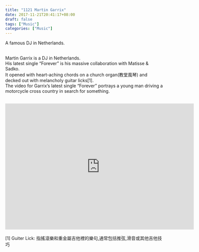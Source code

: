 ```yaml
---
title: "1121 Martin Garrix"
date: 2017-11-21T20:41:17+08:00
draft: false
tags: ["Music"]
categories: ["Music"]
---
```


A famous DJ in Netherlands. <br>


<br> Martin Garrix is a DJ in Netherlands.
<br> His latest single “Forever” is his massive collaboration with Matisse & Sadko.
<br> It opened with heart-aching chords on a church organ(教堂風琴) and decked out with melancholy guitar
licks[1].
<br> The video for Garrix’s latest single “Forever” portrays a young man driving a motorcycle cross country
in search for something.
<br>
<br>
<iframe width="600" height="400" src="https://www.youtube.com/embed/ScNsBpQ8KIg" frameborder="0" gesture="media" allowfullscreen></iframe>
<br>
<br> [1] Guiter Lick: 指搖滾樂和重金屬吉他裡的樂句,通常包括推弦,滑音或其他吉他技巧